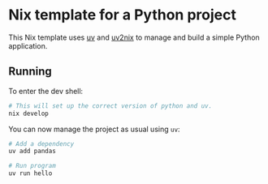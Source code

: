 # Nix template for a Python project

This Nix template uses [uv](https://github.com/astral-sh/uv) and
[uv2nix](https://github.com/pyproject-nix/uv2nix) to manage and build a simple
Python application.

## Running

To enter the dev shell:
```bash
# This will set up the correct version of python and uv.
nix develop
```

You can now manage the project as usual using `uv`:
```bash
# Add a dependency
uv add pandas

# Run program
uv run hello
```
